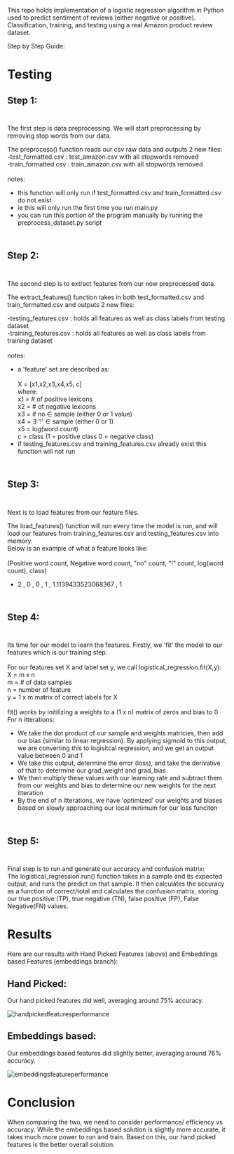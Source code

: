 This repo holds implementation of a logistic regression algorithm in Python used to predict sentiment of reviews (either negative or positive). Classification, training, and testing using a real Amazon product review dataset.

Step by Step Guide:

# Testing

## <b>Step 1:</b><br> <br>

The first step is data preprocessing. We will start preprocessing by removing stop words from our data.<br>

The preprocess() function reads our csv raw data and outputs 2 new files:<br>
-test_formatted.csv : test_amazon.csv with all stopwords removed<br>
-train_formatted.csv : train_amazon.csv with all stopwords removed<br><br>
notes:

- this function will only run if test_formatted.csv and train_formatted.csv do not exist
- ie this will only run the first time you run main.py
- you can run this portion of the program manually by running the preprocess_dataset.py script

## <br><b>Step 2:</b><br><br>

The second step is to extract features from our now preprocessed data.

The extract_features() function takes in both test_formatted.csv and train_formatted.csv and outputs 2 new files:<br>

-testing_features.csv : holds all features as well as class labels from testing dataset<br>
-training_features.csv : holds all features as well as class labels from training dataset
<br><br>
notes:

- a 'feature' set are described as:<br><br> X = [x1,x2,x3,x4,x5, c]
  <br>where:
  <br>x1 = # of positive lexicons
  <br>x2 = # of negative lexicons
  <br>x3 = if no ∈ sample (either 0 or 1 value)
  <br>x4 = ∃ '!' ∈ sample (either 0 or 1)
  <br>x5 = log(word count)
  <br>c = class (1 = positive class 0 = negative class)
- if testing_features.csv and training_features.csv already exist this function will not run <br>

## <br><b>Step 3:</b><br><br>

Next is to load features from our feature files.<br>

The load_features() function will run every time the model is run, and will load our features from training_features.csv and testing_features.csv into memory. <br>Below is an example of what a feature looks like: <br><br>
(Positive word count, Negative word count, "no" count, "!" count, log(word count), class)

- 2 , 0 , 0 , 1 , 1.1139433523068367 , 1

## <br><b>Step 4:</b><br><br>

Its time for our model to learn the features. Firstly, we 'fit' the model to our features which is our training step.<br><br>
For our features set X and label set y, we call logistical_regression.fit(X,y):<br>
X = m x n<br>
m = # of data samples<br>
n = number of feature<br>
y = 1 x m matrix of correct labels for X<br><br>
fit() works by initilizing a weights to a (1 x n) matrix of zeros and bias to 0<br>
For n itterations:<br>

- We take the dot product of our sample and weights matricies, then add our bias (similar to linear regression).
  By applying sigmoid to this output, we are converting this to logisitcal regression, and we get an output value between 0 and 1<br>
- We take this output, determine the error (loss), and take the derivative of that to determine our grad_weight and grad_bias
- We then multiply these values with our learning rate and subtract them from our weights and bias to determine our new weights for the next itteration
- By the end of n itterations, we have 'optimized' our weights and biases based on slowly approaching our local minimum for our loss funciton

## <br><b>Step 5:</b><br><br>

Final step is to run and generate our accuracy and confusion matrix:<br>
The logistical_regression.run() function takes in a sample and its expected output, and runs the predict on that sample. It then calculates the accuracy as a function of correct/total and calculates the confusion matrix, storing our true positive (TP), true negative (TN), false positive (FP), False Negative(FN) values.

# Results

Here are our results with Hand Picked Features (above) and Embeddings based Features (embeddings branch):

## Hand Picked:

Our hand picked features did well, averaging around 75% accuracy.

![handpickedfeaturesperformance](https://github.com/user-attachments/assets/11ea0f0c-6dc6-46a1-9888-82e503154a8f)


## Embeddings based:

Our embeddings based features did slightly better, averaging around 76% accuracy.

![embeddingsfeatureperformance](https://github.com/user-attachments/assets/59d4bb21-b6c6-4b5c-b224-cf338c0d6983)


# Conclusion

When comparing the two, we need to consider performance/ efficiency vs accuracy. While the embeddings based solution is slightly more accurate, it takes much more power to run and train. Based on this, our hand picked features is the better overall solution.
